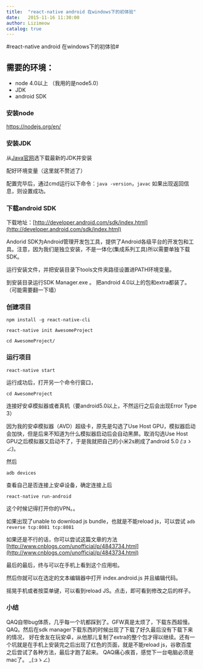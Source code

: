 ```yaml
---
title:  "react-native android 在windows下的初体验"
date:   2015-11-16 11:30:00
author: Lizimeow
catalog: true
---
```

#react-native android 在windows下的初体验#

## 需要的环境：
* node 4.0以上 （我用的是node5.0）
* JDK
* android SDK


### 安装node
https://nodejs.org/en/


### 安装JDK 
从[Java官网](http://www.oracle.com/technetwork/java/javase/downloads/index.html)选下载最新的JDK并安装

配好环境变量（这里就不赘述了）

配置完毕后，通过cmd运行以下命令：`java -version`，`javac` 如果出现返回信息，则设置成功。


### 下载android SDK 
下载地址：[http://developer.android.com/sdk/index.html](http://developer.android.com/sdk/index.html)

Andorid SDK为Android管理开发包工具，提供了Android各级平台的开发包和工具。注意，因为我们是独立安装，不是一体化(集成系列工具)所以需要单独下载SDK。

运行安装文件，并把安装目录下tools文件夹路径设置进PATH环境变量。

到安装目录运行SDK Manager.exe 。
把android 4.0以上的包和extra都装了。
（可能需要翻一下墙）

### 创建项目 
`npm install -g react-native-cli`

`react-native init AwesomeProject`

`cd AwesomeProject/`

### 运行项目 

`react-native start` 

运行成功后，打开另一个命令行窗口，

`cd AwesomeProject`

连接好安卓模拟器或者真机（要android5.0以上，不然运行之后会出现Error Type 3）

因为我的安卓模拟器（AVD）超级卡，原先是勾选了Use Host GPU，模拟器启动会加快，但是后来不知道为什么模拟器启动后会自动黑屏。取消勾选Use Host GPU之后模拟器又启动不了，于是我就把自己的小米2s刷成了android 5.0 _(:зゝ∠)_。

然后

`adb devices`

查看自己是否连接上安卓设备，确定连接上后

`react-native run-android`

这个时候记得打开你的VPN。。

如果出现了unable to download js bundle，也就是不能reload js，可以尝试
`adb reverse tcp:8081 tcp:8081`

如果还是不行的话，你可以尝试这篇文章的方法
[http://www.cnblogs.com/unofficial/p/4843734.html](http://www.cnblogs.com/unofficial/p/4843734.html)

最后的最后，终与可以在手机上看到这个应用啦。

然后你就可以在选定的文本编辑器中打开 index.android.js 并且编辑代码。

摇晃手机或者按菜单键，可以看到reload JS。点击，即可看到修改之后的样子。


### 小结 
QAQ自带bug体质，几乎每一个坑都踩到了。GFW真是太烦了，下载东西超慢。QAQ。然后在sdk manager下载东西的时候出现了下载了好久最后没有下载下来的情况，
好在舍友在玩安卓，从他那儿复制了extra的整个包才得以继续。还有一个坑就是在手机上安装完之后出现了红色的页面，就是不能reload js，谷歌百度之后尝试了各种方法，最后才跑了起来。
QAQ痛心疾首，感觉下一台电脑必须是mac了。
_(:зゝ∠)


